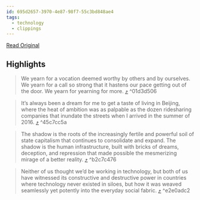 ```yaml
---
id: 695d2657-3970-4e87-98f7-55c3bd848ae4
tags:
  - technology
  - clippings
---
```


[Read Original](https://fakepixels.substack.com/p/fkpxls-brave-new-decade?s=w)

## Highlights

> We yearn for a vocation deemed worthy by others and by ourselves. We yearn for a call so strong that it hastens our pace getting out of the door. We yearn for yearning for more. [⤴️](https://omnivore.app/me/fkpxls-brave-new-decade-by-tina-he-fakepixels-18b64d3dfb2#01d3d506-033a-446f-bf39-0d2b0a523ccd)  ^01d3d506

> It’s always been a dream for me to get a taste of living in Beijing, where the heat of ambition was as palpable as the dozen ridesharing companies that inundate the streets when I arrived in the summer of 2016. [⤴️](https://omnivore.app/me/fkpxls-brave-new-decade-by-tina-he-fakepixels-18b64d3dfb2#45c7cc5a-b737-4250-904f-2f44cd71f7e3)  ^45c7cc5a

> The shadow is the roots of the increasingly fertile and powerful soil of state capitalism that continues to consolidate and expand. The shadow is the human infrastructure, built with bricks of dreams, deception, and repression that made possible the mesmerizing mirage of a better reality. [⤴️](https://omnivore.app/me/fkpxls-brave-new-decade-by-tina-he-fakepixels-18b64d3dfb2#b2c7c476-d2a6-4fc7-9cf0-da9e93686e34)  ^b2c7c476

> Neither of us thought we’d be working in technology, but both of us have witnessed its constructive and destructive power in countries where technology never existed in siloes, but how it was weaved seamlessly yet potently into the everyday social fabric. [⤴️](https://omnivore.app/me/fkpxls-brave-new-decade-by-tina-he-fakepixels-18b64d3dfb2#e2e0adc2-7187-4731-b134-d11688d53673)  ^e2e0adc2


